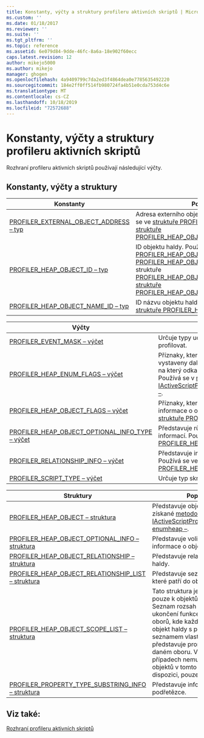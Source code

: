 ```yaml
---
title: Konstanty, výčty a struktury profileru aktivních skriptů | Microsoft Docs
ms.custom: ''
ms.date: 01/18/2017
ms.reviewer: ''
ms.suite: ''
ms.tgt_pltfrm: ''
ms.topic: reference
ms.assetid: 6e079d84-9dde-46fc-8a6a-18e902f60ecc
caps.latest.revision: 12
author: mikejo5000
ms.author: mikejo
manager: ghogen
ms.openlocfilehash: 4a9409799c7da2ed3f4864dea0e7785635492220
ms.sourcegitcommit: 184e2ff0ff514fb980724fa4b51e0cda753d4c6e
ms.translationtype: MT
ms.contentlocale: cs-CZ
ms.lasthandoff: 10/18/2019
ms.locfileid: "72572688"
---
```

# <a name="active-script-profiler-constants-enumerations-and-structures"></a>Konstanty, výčty a struktury profileru aktivních skriptů
Rozhraní profileru aktivních skriptů používají následující výčty.  
  
## <a name="constants-enumerations-and-structures"></a>Konstanty, výčty a struktury  
  
|Konstanty|Popis|  
|---------------|-----------------|  
|[PROFILER_EXTERNAL_OBJECT_ADDRESS – typ](../../winscript/reference/profiler-external-object-address-type.md)|Adresa externího objektu profileru. Používá se ve [struktuře PROFILER_HEAP_OBJECT](../../winscript/reference/profiler-heap-object-structure.md) a [struktuře PROFILER_HEAP_OBJECT_RELATIONSHIP](../../winscript/reference/profiler-heap-object-relationship-structure.md).|  
|[PROFILER_HEAP_OBJECT_ID – typ](../../winscript/reference/profiler-heap-object-id-type.md)|ID objektu haldy. Používá se ve struktuře [PROFILER_HEAP_OBJECT](../../winscript/reference/profiler-heap-object-structure.md)[struktury PROFILER_HEAP_OBJECT_SCOPE_LIST](../../winscript/reference/profiler-heap-object-scope-list-structure.md), struktuře [PROFILER_HEAP_OBJECT_OPTIONAL_INFO](../../winscript/reference/profiler-heap-object-optional-info-structure.md)a [struktuře PROFILER_HEAP_OBJECT_RELATIONSHIP](../../winscript/reference/profiler-heap-object-relationship-structure.md).|  
|[PROFILER_HEAP_OBJECT_NAME_ID – typ](../../winscript/reference/profiler-heap-object-name-id-type.md)|ID názvu objektu haldy. Používá se ve [struktuře PROFILER_HEAP_OBJECT](../../winscript/reference/profiler-heap-object-structure.md).|  
  
|Výčty|Popis|  
|------------------|-----------------|  
|[PROFILER_EVENT_MASK – výčet](../../winscript/reference/profiler-event-mask-enumeration.md)|Určuje typy událostí, které se mají profilovat.|  
|[PROFILER_HEAP_ENUM_FLAGS – výčet](../../winscript/reference/profiler-heap-enum-flags-enumeration.md)|Příznaky, které reprezentují, zda jsou vystaveny další informace o objektu haldy, na který odkazuje objekt v relaci objektu. Používá se v [metodě IActiveScriptProfilerControl5:: enumheap2 –](../../winscript/reference/iactivescriptprofilercontrol5-enumheap2-method.md).|  
|[PROFILER_HEAP_OBJECT_FLAGS – výčet](../../winscript/reference/profiler-heap-object-flags-enumeration.md)|Příznaky, které reprezentují základní informace o objektu haldy. Používá se ve [struktuře PROFILER_HEAP_OBJECT](../../winscript/reference/profiler-heap-object-structure.md).|  
|[PROFILER_HEAP_OBJECT_OPTIONAL_INFO_TYPE – výčet](../../winscript/reference/profiler-heap-object-optional-info-type-enumeration.md)|Představuje různé typy volitelných informací. Používá se ve [struktuře PROFILER_HEAP_OBJECT_OPTIONAL_INFO](../../winscript/reference/profiler-heap-object-optional-info-structure.md).|  
|[PROFILER_RELATIONSHIP_INFO – výčet](../../winscript/reference/profiler-relationship-info-enumeration.md)|Představuje informace o objektu v relaci. Používá se ve [struktuře PROFILER_HEAP_OBJECT_RELATIONSHIP](../../winscript/reference/profiler-heap-object-relationship-structure.md).|  
|[PROFILER_SCRIPT_TYPE – výčet](../../winscript/reference/profiler-script-type-enumeration.md)|Určuje typ skriptu.|  
  
|Struktury|Popis|  
|----------------|-----------------|  
|[PROFILER_HEAP_OBJECT – struktura](../../winscript/reference/profiler-heap-object-structure.md)|Představuje objekty haldy získané [metodou IActiveScriptProfilerControl3:: enumheap –](../../winscript/reference/iactivescriptprofilercontrol3-enumheap-method.md).|  
|[PROFILER_HEAP_OBJECT_OPTIONAL_INFO – struktura](../../winscript/reference/profiler-heap-object-optional-info-structure.md)|Představuje volitelné informace o objektech haldy.|  
|[PROFILER_HEAP_OBJECT_RELATIONSHIP – struktura](../../winscript/reference/profiler-heap-object-relationship-structure.md)|Představuje relaci objektu haldy.|  
|[PROFILER_HEAP_OBJECT_RELATIONSHIP_LIST – struktura](../../winscript/reference/profiler-heap-object-relationship-list-structure.md)|Představuje seznam vztahů, které patří do objektu haldy.|  
|[PROFILER_HEAP_OBJECT_SCOPE_LIST – struktura](../../winscript/reference/profiler-heap-object-scope-list-structure.md)|Tato struktura je přidružena pouze k objektům funkcí. Seznam rozsah představuje ukončení funkce jako seznam oborů, kde každý obor je objekt haldy s přidruženým seznamem vlastností, který představuje proměnné v daném oboru. V některých případech nemusí být názvy objektů v tomto oboru k dispozici, pouze jejich ID.|  
|[PROFILER_PROPERTY_TYPE_SUBSTRING_INFO – struktura](../../winscript/reference/profiler-property-type-substring-info-structure.md)|Představuje informace o typu podřetězce.|  
  
## <a name="see-also"></a>Viz také:  
 [Rozhraní profileru aktivních skriptů](../../winscript/reference/active-script-profiler-interfaces.md)